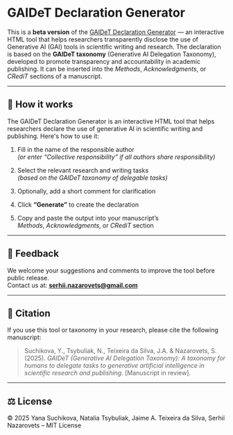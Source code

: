 # GAIDeT Declaration Generator

This is a **beta version** of the <a href="https://panbibliotekar.github.io/gaidet-declaration/">GAIDeT Declaration Generator</a> — an interactive HTML tool that helps researchers transparently disclose the use of Generative AI (GAI) tools in scientific writing and research.
The declaration is based on the **GAIDeT taxonomy** (Generative AI Delegation Taxonomy), developed to promote transparency and accountability in academic publishing. It can be inserted into the *Methods*, *Acknowledgments*, or *CRediT* sections of a manuscript.

---

## 🧪 How it works

The GAIDeT Declaration Generator is an interactive HTML tool that helps researchers declare the use of generative AI in scientific writing and publishing. Here's how to use it:

1. Fill in the name of the responsible author  
   *(or enter “Collective responsibility” if all authors share responsibility)*

2. Select the relevant research and writing tasks  
   *(based on the GAIDeT taxonomy of delegable tasks)*

3. Optionally, add a short comment for clarification

4. Click **“Generate”** to create the declaration

5. Copy and paste the output into your manuscript’s  
   *Methods*, *Acknowledgments*, or *CRediT* section

---

## 📩 Feedback

We welcome your suggestions and comments to improve the tool before public release.  
Contact us at: **serhii.nazarovets@gmail.com**

---

## 📄 Citation

If you use this tool or taxonomy in your research, please cite the following manuscript:

> Suchikova, Y., Tsybuliak, N., Teixeira da Silva, J.A. & Nazarovets, S. (2025). *GAIDeT (Generative AI Delegation Taxonomy): A taxonomy for humans to delegate tasks to generative artificial intelligence in scientific research and publishing*. [Manuscript in review].

---

## ⚖️ License

© 2025 Yana Suchikova, Natalia Tsybuliak, Jaime A. Teixeira da Silva, Serhii Nazarovets – MIT License
